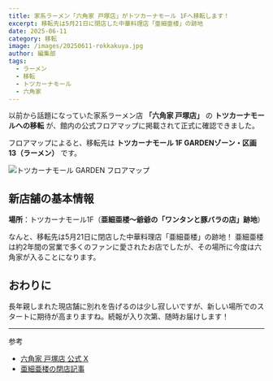 ```yaml
---
title: 家系ラーメン「六角家 戸塚店」がトツカーナモール 1Fへ移転します！
excerpt: 移転先は5月21日に閉店した中華料理店「亜細亜楼」の跡地
date: 2025-06-11
category: 移転
image: /images/20250611-rokkakuya.jpg
author: 編集部
tags:
  - ラーメン
  - 移転
  - トツカーナモール
  - 六角家
---
```


以前から話題になっていた家系ラーメン店 **「六角家 戸塚店」** の **トツカーナモールへの移転** が、館内の公式フロアマップに掲載されて正式に確認できました。

フロアマップによると、移転先は **トツカーナモール 1F GARDENゾーン・区画 13（ラーメン）** です。

![トツカーナモール GARDEN フロアマップ](/images/20250611-rokkakuya.jpg)

## 新店舗の基本情報

**場所**：トツカーナモール1F（**亜細亜楼〜爺爺の「ワンタンと豚バラの店」跡地**）

なんと、移転先は5月21日に閉店した中華料理店「亜細亜楼」の跡地！ 亜細亜楼は約2年間の営業で多くのファンに愛されたお店でしたが、その場所に今度は六角家が入ることになります。

## おわりに

長年親しまれた現店舗に別れを告げるのは少し寂しいですが、新しい場所でのスタートに期待が高まりますね。続報が入り次第、随時お届けします！

---
参考
- [六角家 戸塚店 公式 X](https://x.com/rokkakutotsuka)
- [亜細亜楼の閉店記事](/article/20250510-2年間の営業に幕――『亜細亜楼〜爺爺の「ワンタンと豚バラの店」』が-5-21-で閉店へ)
